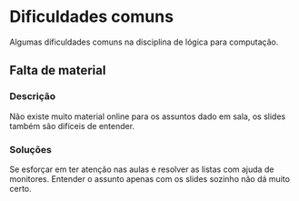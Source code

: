# Dificuldades comuns

Algumas dificuldades comuns na disciplina de lógica para computação.

## Falta de material

### Descrição
Não existe muito material online para os assuntos dado em sala, os slides também são difíceis de entender.

### Soluções
Se esforçar em ter atenção nas aulas e resolver as listas com ajuda de monitores. Entender o assunto apenas com os slides sozinho não dá muito certo.